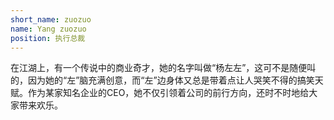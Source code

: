 ```yaml
---
short_name: zuozuo
name: Yang zuozuo
position: 执行总裁
---
```

在江湖上，有一个传说中的商业奇才，她的名字叫做“杨左左”，这可不是随便叫的，因为她的“左”脑充满创意，而“左”边身体又总是带着点让人哭笑不得的搞笑天赋。作为某家知名企业的CEO，她不仅引领着公司的前行方向，还时不时地给大家带来欢乐。